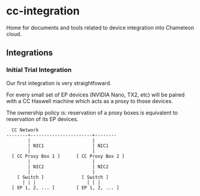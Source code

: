 # cc-integration

Home for documents and tools related to device integration into Chameleon cloud.

## Integrations

### Initial Trial Integration

Our first integration is very straightfoward.

For every small set of EP devices (NVIDIA Nano, TX2, etc) will be paired with a CC Haswell machine which acts as a proxy to those devices.

The ownership policy is: reservation of a proxy boxes is equivalent to reservation of its EP devices.

```text
  CC Network
--------+-----------------------+--------
        |                       |
        | NIC1                  | NIC1
        |                       |
  [ CC Proxy Box 1 ]      [ CC Proxy Box 2 ]
        |                       |
        | NIC2                  | NIC2
        |                       |
    [ Switch ]              [ Switch ]
      | | |                   | | |
  [ EP 1, 2, ... ]        [ EP 1, 2, ... ]
```

